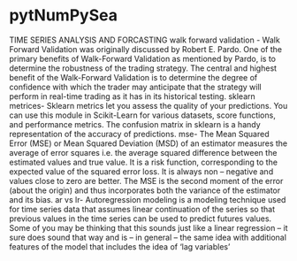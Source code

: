 # pytNumPySea
TIME SERIES ANALYSIS AND FORCASTING
walk forward validation -
Walk Forward Validation was originally discussed by Robert E. Pardo. One of the primary benefits of Walk-Forward Validation as mentioned by Pardo, is to determine the robustness of the trading strategy. The central and highest benefit of the Walk-Forward Validation is to determine the degree of confidence with which the trader may anticipate that the strategy will perform in real-time trading as it has in its historical testing.
sklearn metrices-
Sklearn metrics let you assess the quality of your predictions. You can use this module in Scikit-Learn for various datasets, score functions, and performance metrics. The confusion matrix in sklearn is a handy representation of the accuracy of predictions.
mse-
The Mean Squared Error (MSE) or Mean Squared Deviation (MSD) of an estimator measures the average of error squares i.e. the average squared difference between the estimated values and true value. It is a risk function, corresponding to the expected value of the squared error loss. It is always non – negative and values close to zero are better. The MSE is the second moment of the error (about the origin) and thus incorporates both the variance of the estimator and its bias.
ar vs lr-
Autoregression modeling is a modeling technique used for time series data that assumes linear continuation of the series so that previous values in the time series can be used to predict futures values.  Some of you may be thinking that this sounds just like a linear regression – it sure does sound that way and is – in general – the same idea with additional features of the model that includes the idea of ‘lag variables’

